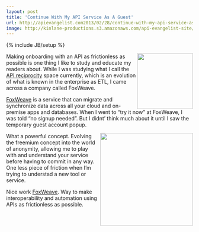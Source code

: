 ```yaml
---
layout: post
title: 'Continue With My API Service As A Guest'
url: http://apievangelist.com2013/02/28/continue-with-my-api-service-as-a-guest/
image: http://kinlane-productions.s3.amazonaws.com/api-evangelist-site/blog/foxweave-logo.png
---
```

{% include JB/setup %}
<p>
     <a href="http://www.foxweave.com/" target="_blank"><img src="https://s3.amazonaws.com/kinlane-productions/api-evangelist/foxweave/foxweave-logo.png"  width="150" align="right" /></a>
</p>
<p>
     Making onboarding with an API as frictionless as possible is one thing I like to study and educate my readers about. While I was studying what I call the <a title="API reciprocity" href="/trends/reciprocity.php">API reciprocity</a> space currently, which is an evolution of what is known in the enterprise as ETL, I came across a company called FoxWeave.
</p>
<p>
     <a title="FoxWeave" href="http://www.foxweave.com/" target="_blank">FoxWeave</a> is a service that can migrate and synchronize data across all your cloud and on-premise apps and databases. When I went to “try it now” at FoxWeave, I was told “no signup needed”. But I didnt’ think much about it until I saw the temporary guest account popup.
</p>
<p>
     <a href="http://www.foxweave.com/" target="_blank"><img src="https://s3.amazonaws.com/kinlane-productions/api-evangelist/foxweave/foxweave-temporary-guest.png"  width="250" align="right" /></a>
</p>
<p>
     What a powerful concept. Evolving the freemium concept into the world of anonymity, allowing me to play with and understand your service before having to commit in any way. One less piece of friction when I’m trying to understad a new tool or service.
</p>
<p>
     Nice work <a title="FoxWeave" href="http://www.foxweave.com/" target="_blank">FoxWeave</a>. Way to make interoperability and automation using APIs as frictionless as possible.
</p>
